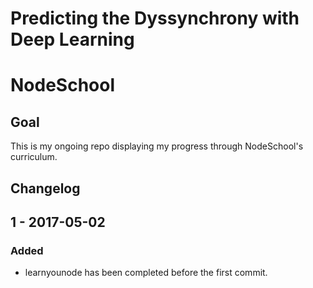 # Predicting the Dyssynchrony with Deep Learning
# NodeSchool

## Goal
This is my ongoing repo displaying my progress through NodeSchool's curriculum.

## Changelog
## 1 - 2017-05-02
### Added
- learnyounode has been completed before the first commit.
